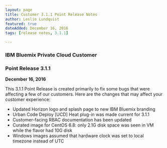 ```yaml
---
layout: page
title: Customer 3.1.1 Point Release Notes
author: Leslie Lundquist
featured: true
dateAdded: December 16, 2016
tags: [release notes, 3.1.1]

---
```


### IBM Bluemix Private Cloud Customer

### Point Release 3.1.1

**December 16, 2016**


This 3.1.1 Point Release is created primarily to fix some bugs that were affecting a few of our customers. Here are the changes that may affect your customer experience:

 * Updated Horizon logo and splash page to new IBM Bluemix branding
 * Urban Code Deploy [UCD] Heat plug-in was made current for 3.1.1
 * Customer-facing RBAC documentation has been updated 
 * Curated image for CentOS 6.8: only 2.1G disk space was seen in VM while the flavor had 10G disk 
 * Windows images assumed that hardware clock was set to local timezone instead of UTC
